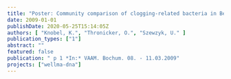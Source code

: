 ```yaml
---
title: "Poster: Community comparison of clogging-related bacteria in Berlin water wells"
date: 2009-01-01
publishDate: 2020-05-25T15:14:05Z
authors: [ "Knobel, K.", "Thronicker, O.", "Szewzyk, U." ]
publication_types: ["1"]
abstract: ""
featured: false
publication: " p 1 *In:* VAAM. Bochum. 08. - 11.03.2009"
projects: ["wellma-dna"]
---
```


